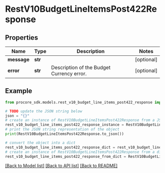 # RestV10BudgetLineItemsPost422Response


## Properties

Name | Type | Description | Notes
------------ | ------------- | ------------- | -------------
**message** | **str** |  | [optional] 
**error** | **str** | Description of the Budget Currency error. | [optional] 

## Example

```python
from procore_sdk.models.rest_v10_budget_line_items_post422_response import RestV10BudgetLineItemsPost422Response

# TODO update the JSON string below
json = "{}"
# create an instance of RestV10BudgetLineItemsPost422Response from a JSON string
rest_v10_budget_line_items_post422_response_instance = RestV10BudgetLineItemsPost422Response.from_json(json)
# print the JSON string representation of the object
print(RestV10BudgetLineItemsPost422Response.to_json())

# convert the object into a dict
rest_v10_budget_line_items_post422_response_dict = rest_v10_budget_line_items_post422_response_instance.to_dict()
# create an instance of RestV10BudgetLineItemsPost422Response from a dict
rest_v10_budget_line_items_post422_response_from_dict = RestV10BudgetLineItemsPost422Response.from_dict(rest_v10_budget_line_items_post422_response_dict)
```
[[Back to Model list]](../README.md#documentation-for-models) [[Back to API list]](../README.md#documentation-for-api-endpoints) [[Back to README]](../README.md)


